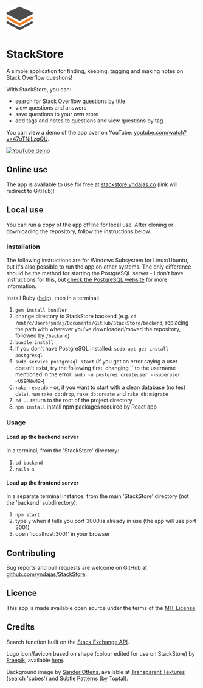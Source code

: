 <img src="public/images/favicon/android-chrome-192x192.png" alt="app icon" title="app icon" width="70px">

# StackStore

A simple application for finding, keeping, tagging and making notes on Stack Overflow questions!

With StackStore, you can:

- search for Stack Overflow questions by title
- view questions and answers
- save questions to your own store
- add tags and notes to questions and view questions by tag

You can view a demo of the app over on YouTube: [youtube.com/watch?v=47qTNiLzgQU](https://www.youtube.com/watch?v=47qTNiLzgQU)</a>.

[![YouTube demo](https://img.youtube.com/vi/47qTNiLzgQU/maxresdefault.jpg)](http://www.youtube.com/watch?v=47qTNiLzgQU)

## Online use

The app is available to use for free at [stackstore.yndajas.co](http://stackstore.yndajas.co) (link will redirect to GitHub)!

## Local use

You can run a copy of the app offline for local use. After cloning or downloading the repository, follow the instructions below.

### Installation

The following instructions are for Windows Subsystem for Linux/Ubuntu, but it's also possible to run the app on other systems. The only difference should be the method for starting the PostgreSQL server - I don't have instructions for this, but [check the PostgreSQL website](https://www.postgresql.org) for more information.

Install Ruby ([help](https://www.ruby-lang.org/en/documentation/installation)), then in a terminal:

1. `gem install bundler`
2. change directory to StackStore backend (e.g. `cd /mnt/c/Users/yndaj/Documents/GitHub/StackStore/backend`, replacing the path with wherever you've downloaded/moved the repository, followed by `/backend`)
3. `bundle install`
4. if you don't have PostgreSQL installed: `sudo apt-get install postgresql`
5. `sudo service postgresql start` (if you get an error saying a user doesn't exist, try the following first, changing '<USERNAME>' to the username mentioned in the error: `sudo -u postgres createuser --superuser <USERNAME>`)
6. `rake resetdb` - or, if you want to start with a clean database (no test data), run `rake db:drop`, `rake db:create` and `rake db:migrate`
7. `cd ..` return to the root of the project directory
8. `npm install` install npm packages required by React app

### Usage

#### Load up the backend server

In a terminal, from the 'StackStore' directory:

1. `cd backend`
2. `rails s`

#### Load up the frontend server

In a separate terminal instance, from the main 'StackStore' directory (not the 'backend' subdirectory):

1. `npm start`
2. type `y` when it tells you port 3000 is already in use (the app will use port 3001)
3. open 'localhost:3001' in your browser

## Contributing

Bug reports and pull requests are welcome on GitHub at [github.com/yndajas/StackStore](https://github.com/yndajas/StackStore).

## Licence

This app is made available open source under the terms of the [MIT License](https://opensource.org/licenses/MIT).

## Credits

Search function built on the [Stack Exchange API](https://api.stackexchange.com).

Logo icon/favicon based on shape (colour edited for use on StackStore) by [Freepik](https://www.flaticon.com/authors/freepik), available [here](https://www.flaticon.com/free-icon/stacked-files_17640).

Background image by [Sander Ottens](https://www.sanderottens.com), available at [Transparent Textures](https://www.transparenttextures.com) (search 'cubes') and [Subtle Patterns](https://www.toptal.com/designers/subtlepatterns/cubes) (by Toptal).
